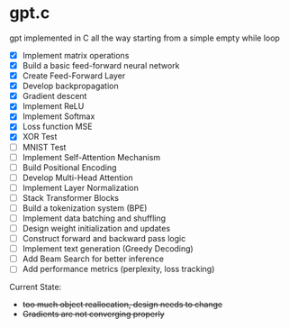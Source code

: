 # gpt.c

gpt implemented in C all the way starting from a simple empty while loop

- [X] Implement matrix operations
- [X] Build a basic feed-forward neural network  
- [X] Create Feed-Forward Layer  
- [X] Develop backpropagation 
- [X] Gradient descent    
- [X] Implement ReLU
- [X] Implement Softmax 
- [X] Loss function MSE
- [X] XOR Test
- [ ] MNIST Test
- [ ] Implement Self-Attention Mechanism  
- [ ] Build Positional Encoding  
- [ ] Develop Multi-Head Attention  
- [ ] Implement Layer Normalization  
- [ ] Stack Transformer Blocks  
- [ ] Build a tokenization system (BPE)  
- [ ] Implement data batching and shuffling  
- [ ] Design weight initialization and updates  
- [ ] Construct forward and backward pass logic  
- [ ] Implement text generation (Greedy Decoding)  
- [ ] Add Beam Search for better inference  
- [ ] Add performance metrics (perplexity, loss tracking)  

Current State:

- ~~too much object reallocation, design needs to change~~
- ~~Gradients are not converging properly~~

